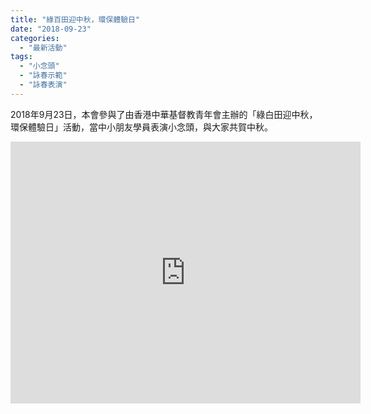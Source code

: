 ```yaml
---
title: "綠百田迎中秋，環保體驗日"
date: "2018-09-23"
categories: 
  - "最新活動"
tags: 
  - "小念頭"
  - "詠春示範"
  - "詠春表演"
---
```


2018年9月23日，本會參與了由香港中華基督教青年會主辦的「綠白田迎中秋，環保體驗日」活動，當中小朋友學員表演小念頭，與大家共賀中秋。

<iframe src="https://www.facebook.com/plugins/video.php?href=https%3A%2F%2Fwww.facebook.com%2Fwingtsunlktf%2Fvideos%2F494060331074317%2F&amp;show_text=1&amp;width=560" width="560" height="419" style="border:none;overflow:hidden" scrolling="no" frameborder="0" allowtransparency="true" allow="encrypted-media" allowfullscreen="true"></iframe>
